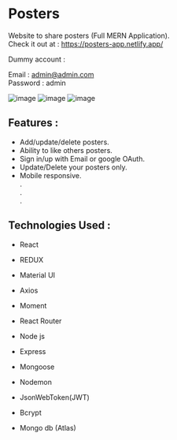 # Posters 

Website to share posters (Full MERN Application).  
Check it out at : https://posters-app.netlify.app/  

Dummy account :  
  
Email : admin@admin.com  
Password : admin

![image](https://user-images.githubusercontent.com/36177160/106721398-e9012200-6604-11eb-8048-8ebf387c5446.png)
![image](https://user-images.githubusercontent.com/36177160/106721235-b22b0c00-6604-11eb-9cc6-5322ae262778.png)
![image](https://user-images.githubusercontent.com/36177160/106720981-5bbdcd80-6604-11eb-875e-1be071fbbfc4.png)

## Features :

- Add/update/delete posters.
- Ability to like others posters.
- Sign in/up with Email or google OAuth.
- Update/Delete your posters only.
- Mobile responsive.  
.  
.  
.  

## Technologies Used :

- React
- REDUX
- Material UI
- Axios
- Moment
- React Router
  
- Node js
- Express
- Mongoose
- Nodemon
- JsonWebToken(JWT)
- Bcrypt
- Mongo db (Atlas)
